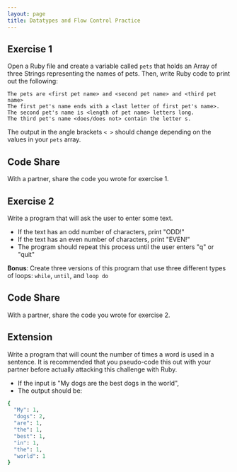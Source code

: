 ```yaml
---
layout: page
title: Datatypes and Flow Control Practice
---
```


## Exercise 1

Open a Ruby file and create a variable called `pets` that holds an Array of three Strings representing the names of pets. Then, write Ruby code to print out the following:

```
The pets are <first pet name> and <second pet name> and <third pet name>
The first pet's name ends with a <last letter of first pet's name>.
The second pet's name is <length of pet name> letters long.
The third pet's name <does/does not> contain the letter s.
```

The output in the angle brackets `< >` should change depending on the values in your `pets` array.

## Code Share

With a partner, share the code you wrote for exercise 1.


## Exercise 2

Write a program that will ask the user to enter some text.

* If the text has an odd number of characters, print "ODD!"
* If the text has an even number of characters, print "EVEN!"
* The program should repeat this process until the user enters "q" or "quit"

**Bonus**: Create three versions of this program that use three different types of loops: `while`, `until`, and `loop do`

## Code Share

With a partner, share the code you wrote for exercise 2.


## Extension

Write a program that will count the number of times a word is used in a sentence. It is recommended that you pseudo-code this out with your partner before actually attacking this challenge with Ruby.

* If the input is "My dogs are the best dogs in the world",
* The output should be:

```ruby
{
  "My": 1,
  "dogs": 2,
  "are": 1,
  "the": 1,
  "best": 1,
  "in": 1,
  "the": 1,
  "world": 1
}
```

